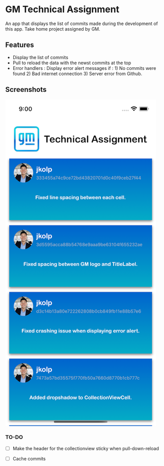 # GM Technical Assignment

An app that displays the list of commits made during the development of this app. 
Take home project assigned by GM.

## Features

- Display the list of commits 
- Pull to reload the data with the newst commits at the top
- Error handlers : Display error alert messages if : 
        1) No commits were found
        2) Bad internet connection
        3) Server error from Github.


## Screenshots

![main](Documents/home.png)


### TO-DO

 - [ ] Make the header for the collectionview sticky when pull-down-reload
 - [ ] Cache commits 
 
